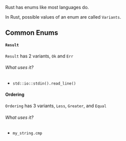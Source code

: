 Rust has enums like most languages do. 

In Rust, possible values of an enum are called `Variants`.


## Common Enums

#### `Result`
`Result` has 2 variants, `Ok` and `Err`

###### What uses it?
- `std::io::stdin().read_line()`


#### Ordering
`Ordering` has 3 variants, `Less`, `Greater`, and `Equal`

###### What uses it?
- `my_string.cmp`